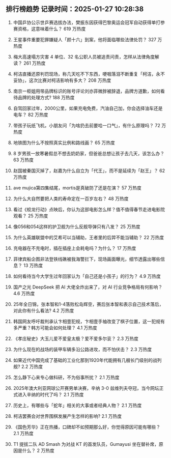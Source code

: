 
## 排行榜趋势 记录时间：2025-01-27 10:28:38
  
  1. 中国乒协公示世乒赛选拔办法，樊振东因获得巴黎奥运会冠军自动获得单打参赛资格，这意味着什么？ 619 万热度
    
  2. 王星事件重要犯罪嫌疑人「颜十六」到案，他将面临哪些法律处罚？ 327 万热度
    
  3. 梅大高速塌方灾害 4 单位、32 名公职人员被追责问责，怎样从法律角度解读？ 261 万热度
    
  4. 柯洁直播还原判罚现场，称几天吃不下东西，哽咽落泪不断重复「柯洁，永不妥协」，这次比赛对柯洁影响有多大？ 208 万热度
    
  5. 南京一柜姐用带品牌标识的账号评论刘亦菲微胖被辞退，品牌方道歉，如何看待品牌的处理方式? 188 万热度
    
  6. 自驾回家过年，2000公里，如果充电免费，汽油自己加，你会选择油车还是电车？ 82 万热度
    
  7. 带孩子玩纸飞机，小朋友问「为啥扔去前要哈一口气」，有什么原理吗？ 72 万热度
    
  8. 地铁图为什么不按照真实比例和路线画？ 65 万热度
    
  9. 8 岁男孩一放寒暑假总不想去奶奶家，但爸爸总想让孩子去几天，该怎么办？ 63 万热度
    
  10. 赵国被秦国灭掉了，赵嘉为什么自立为「代王」，而不是延续为「赵王」？ 62 万热度
    
  11. ave mujica第四集结尾，mortis是真破防了还是在演？ 57 万热度
    
  12. 为什么大自然要把人类的寿命定在一百岁左右？ 48 万热度
    
  13. 看过《蛟龙行动》点映后，你认为这部电影怎么样？值不值得春节走进电影院观看？ 25 万热度
    
  14. 像056和054这样的护卫舰为什么反舰导弹只有八发？ 25 万热度
    
  15. 为什么英雄联盟中的艾希可以当辅助，王者里的后羿不能当辅助？ 22 万热度
    
  16. 充电器在不充电时，插在插座上会耗电吗？为什么？ 17 万热度
    
  17. 菲律宾船企图非法登铁线礁被我海警拦下，现场画面曝光，细节透露出哪些信息？ 13 万热度
    
  18. 如何看待当今大学生过年回家认为「自己还是小孩子」的行为？ 4.9 万热度
    
  19. 国产之光 DeepSeek 把 AI 大佬全炸出来了，对 AI 行业竞争格局有何影响？ 4.6 万热度
    
  20. 25年全日锦，张本智和1-4落败松岛辉空，赛后张本智和表示自己技术落后，对此你有什么看法? 4.2 万热度
    
  21. 韩国网友呼吁裁判承认卞相壹犯规，卞相壹手袖改变了棋子位置，这一犯规有多严重？韩方可能会如何处理？ 4.1 万热度
    
  22. 《孝庄秘史》大玉儿爱不爱皇太极？爱不爱多尔衮？ 2.3 万热度
    
  23. 为什么现在的战场的装甲车辆多沿公路进攻，而不怕伏击？ 2.3 万热度
    
  24. 如果近代中国完成了基础的工业化那到1920年代能拥有几艘长门级别的战列舰? 2.2 万热度
    
  25. 怎么静下心来专心做科研，不为俗事所扰？ 2.1 万热度
    
  26. 2025年澳大利亚网球公开赛男单决赛，辛纳 3-0 兹维列夫夺冠，当今网坛正式进入辛纳的时代了吗？ 2.1 万热度
    
  27. 历史上，有哪些与「蛇年」相关的大事或者经典人物？ 2.1 万热度
    
  28. 柯洁罢赛会对世界围棋发展产生怎样的影响? 2.1 万热度
    
  29. 《国色芳华》正在热播，口碑却不如预期那么好，你觉得原因可能有哪些？ 2.1 万热度
    
  30. T1 提拔二队 AD Smash 为对战 KT 的首发队员，Gumayusi 坐在替补席，原因是什么？ 2 万热度
    